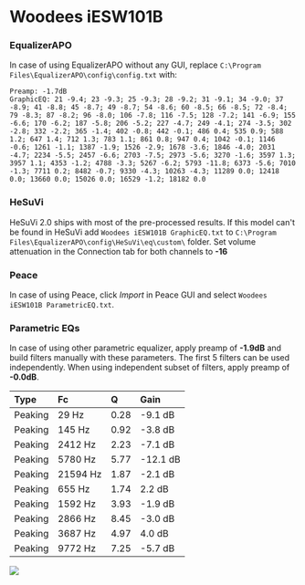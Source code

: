# Woodees iESW101B

### EqualizerAPO
In case of using EqualizerAPO without any GUI, replace `C:\Program Files\EqualizerAPO\config\config.txt`
with:
```
Preamp: -1.7dB
GraphicEQ: 21 -9.4; 23 -9.3; 25 -9.3; 28 -9.2; 31 -9.1; 34 -9.0; 37 -8.9; 41 -8.8; 45 -8.7; 49 -8.7; 54 -8.6; 60 -8.5; 66 -8.5; 72 -8.4; 79 -8.3; 87 -8.2; 96 -8.0; 106 -7.8; 116 -7.5; 128 -7.2; 141 -6.9; 155 -6.6; 170 -6.2; 187 -5.8; 206 -5.2; 227 -4.7; 249 -4.1; 274 -3.5; 302 -2.8; 332 -2.2; 365 -1.4; 402 -0.8; 442 -0.1; 486 0.4; 535 0.9; 588 1.2; 647 1.4; 712 1.3; 783 1.1; 861 0.8; 947 0.4; 1042 -0.1; 1146 -0.6; 1261 -1.1; 1387 -1.9; 1526 -2.9; 1678 -3.6; 1846 -4.0; 2031 -4.7; 2234 -5.5; 2457 -6.6; 2703 -7.5; 2973 -5.6; 3270 -1.6; 3597 1.3; 3957 1.1; 4353 -1.2; 4788 -3.3; 5267 -6.2; 5793 -11.8; 6373 -5.6; 7010 -1.3; 7711 0.2; 8482 -0.7; 9330 -4.3; 10263 -4.3; 11289 0.0; 12418 0.0; 13660 0.0; 15026 0.0; 16529 -1.2; 18182 0.0
```

### HeSuVi
HeSuVi 2.0 ships with most of the pre-processed results. If this model can't be found in HeSuVi add
`Woodees iESW101B GraphicEQ.txt` to `C:\Program Files\EqualizerAPO\config\HeSuVi\eq\custom\` folder.
Set volume attenuation in the Connection tab for both channels to **-16**

### Peace
In case of using Peace, click *Import* in Peace GUI and select `Woodees iESW101B ParametricEQ.txt`.

### Parametric EQs
In case of using other parametric equalizer, apply preamp of **-1.9dB** and build filters manually
with these parameters. The first 5 filters can be used independently.
When using independent subset of filters, apply preamp of **-0.0dB**.

| Type    | Fc       |    Q | Gain     |
|:--------|:---------|:-----|:---------|
| Peaking | 29 Hz    | 0.28 | -9.1 dB  |
| Peaking | 145 Hz   | 0.92 | -3.8 dB  |
| Peaking | 2412 Hz  | 2.23 | -7.1 dB  |
| Peaking | 5780 Hz  | 5.77 | -12.1 dB |
| Peaking | 21594 Hz | 1.87 | -2.1 dB  |
| Peaking | 655 Hz   | 1.74 | 2.2 dB   |
| Peaking | 1592 Hz  | 3.93 | -1.9 dB  |
| Peaking | 2866 Hz  | 8.45 | -3.0 dB  |
| Peaking | 3687 Hz  | 4.97 | 4.0 dB   |
| Peaking | 9772 Hz  | 7.25 | -5.7 dB  |

![](https://raw.githubusercontent.com/jaakkopasanen/AutoEq/master/results/headphonecom/sbaf-serious/Woodees%20iESW101B/Woodees%20iESW101B.png)